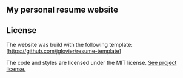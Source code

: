 ## My personal resume website

## License

The website was build with the following template: [https://github.com/jglovier/resume-template]

The code and styles are licensed under the MIT license. [See project license.](LICENSE) 
